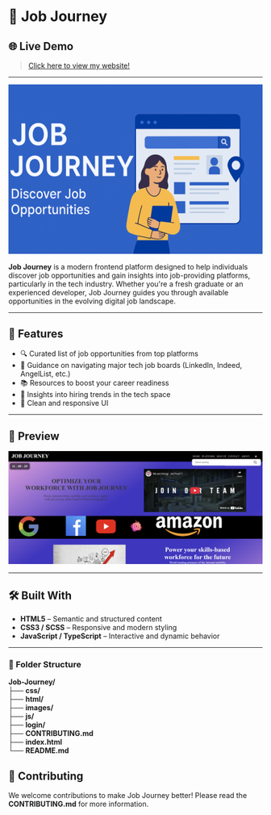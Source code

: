 # 🚀 Job Journey

## 🌐 Live Demo

> [Click here to view my website!](https://sandeepsingh-sidhu.github.io/Job_Journey/)

---

![Job Journey Banner](images/banner.png)

**Job Journey** is a modern frontend platform designed to help individuals discover job opportunities and gain insights into job-providing platforms, particularly in the tech industry. Whether you're a fresh graduate or an experienced developer, Job Journey guides you through available opportunities in the evolving digital job landscape.

---

## 🌟 Features

- 🔍 Curated list of job opportunities from top platforms
- 🧭 Guidance on navigating major tech job boards (LinkedIn, Indeed, AngelList, etc.)
- 📚 Resources to boost your career readiness
- 💼 Insights into hiring trends in the tech space
- 🎨 Clean and responsive UI

---

## 📸 Preview

![Homepage Screenshot](images/homepage.png)

---

## 🛠️ Built With

- **HTML5** – Semantic and structured content
- **CSS3 / SCSS** – Responsive and modern styling
- **JavaScript / TypeScript** – Interactive and dynamic behavior

---

### 📌 Folder Structure
**Job-Journey/**<br>
├── **css/**<br>
├── **html/**<br>
├── **images/**<br>
├── **js/**<br>
├── **login/**<br>
├── **CONTRIBUTING.md**<br>
├── **index.html**<br>
└── **README.md**<br>

## **🤝 Contributing**<br>
We welcome contributions to make Job Journey better! Please read the **CONTRIBUTING.md** for more information.
